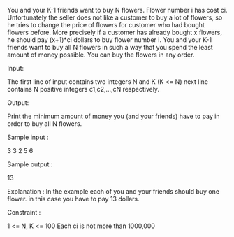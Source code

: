 You and your K-1 friends want to buy N flowers. Flower number i has cost ci. Unfortunately the seller does not like a customer to buy a lot of flowers, so he tries to change the price of flowers for customer who had bought flowers before. More precisely if a customer has already bought x flowers, he should pay (x+1)*ci dollars to buy flower number i.
You and your K-1 friends want to buy all N flowers in such a way that you spend the least amount of money possible. You can buy the flowers in any order.

Input:

The first line of input contains two integers N and K (K <= N) next line contains N positive integers c1,c2,…,cN respectively.

Output:

Print the minimum amount of money you (and your friends) have to pay in order to buy all N flowers.

Sample input :

3 3
2 5 6

Sample output :

13

Explanation :
In the example each of you and your friends should buy one flower. in this case you have to pay 13 dollars.

Constraint :

1 <= N, K  <= 100
Each ci is not more than 1000,000
